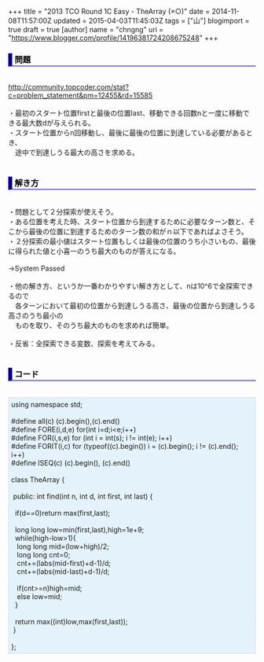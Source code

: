 +++
title = "2013 TCO Round 1C Easy - TheArray (×○)"
date = 2014-11-08T11:57:00Z
updated = 2015-04-03T11:45:03Z
tags = ["山"]
blogimport = true
draft = true
[author]
	name = "chngng"
	uri = "https://www.blogger.com/profile/14196381724208675248"
+++

<div dir="ltr" style="text-align: left;" trbidi="on"><h3 style="border-bottom: 2px solid slateblue; border-left: 8px solid navy; color: black; padding: 0px 0px 1px 5px;">問題 </h3><br /><a href="http://community.topcoder.com/stat?c=problem_statement&amp;pm=12455&amp;rd=15585" target="_blank">http://community.topcoder.com/stat?c=problem_statement&amp;pm=12455&amp;rd=15585</a><br /><br />・最初のスタート位置firstと最後の位置last、移動できる回数nと一度に移動できる最大数dが与えられる。<br />・スタート位置からn回移動し、最後に最後の位置に到達している必要があるとき、<br />　途中で到達しうる最大の高さを求める。<br /><br /><h3 style="border-bottom: 2px solid slateblue; border-left: 8px solid navy; color: black; padding: 0px 0px 1px 5px;">解き方 </h3><br />・問題として２分探索が使えそう。<br />・ある位置を考えた時、スタート位置から到達するために必要なターン数と、そこから最後の位置に到達するためのターン数の和がｎ以下であればよさそう。<br />・２分探索の最小値はスタート位置もしくは最後の位置のうち小さいもの、最後に得られた値と小喜一のうち最大のものが答えになる。<br /><br />→System Passed<br /><br />・他の解き方、というか一番わかりやすい解き方として、nは10^6で全探索できるので<br />　各ターンにおいて最初の位置から到達しうる高さ、最後の位置から到達しうる高さのうち最小の　<br />　ものを取り、そのうち最大のものを求めれば簡単。<br /><br />・反省：全探索できる変数、探索を考えてみる。<br /><br /><h3 style="border-bottom: 2px solid slateblue; border-left: 8px solid navy; color: black; padding: 0px 0px 1px 5px;">コード </h3><br /><div style="background-color: #e3f2fb; border: 1px dotted #CCCCCC; padding: 5px;">using namespace std;<br /><br />#define all(c) (c).begin(),(c).end()<br />#define FORE(i,d,e) for(int i=d;i&lt;e;i++)<br />#define FOR(i,s,e) for (int i = int(s); i != int(e); i++)<br />#define FORIT(i,c) for (typeof((c).begin()) i = (c).begin(); i != (c).end(); i++)<br />#define ISEQ(c) (c).begin(), (c).end()<br /><br />class TheArray {<br /><br /><span class="Apple-tab-span" style="white-space: pre;"> </span>public: int find(int n, int d, int first, int last) {<br /><br /><span class="Apple-tab-span" style="white-space: pre;">  </span>if(d==0)return max(first,last);<br /><br /><span class="Apple-tab-span" style="white-space: pre;">  </span>long long low=min(first,last),high=1e+9;<br /><span class="Apple-tab-span" style="white-space: pre;">  </span>while(high-low&gt;1){<br /><span class="Apple-tab-span" style="white-space: pre;">   </span>long long mid=(low+high)/2;<br /><span class="Apple-tab-span" style="white-space: pre;">   </span>long long cnt=0;<br /><span class="Apple-tab-span" style="white-space: pre;">   </span>cnt+=(labs(mid-first)+d-1)/d;<br /><span class="Apple-tab-span" style="white-space: pre;">   </span>cnt+=(labs(mid-last)+d-1)/d;<br /><br /><span class="Apple-tab-span" style="white-space: pre;">   </span>if(cnt&gt;=n)high=mid;<br /><span class="Apple-tab-span" style="white-space: pre;">   </span>else low=mid;<br /><span class="Apple-tab-span" style="white-space: pre;">  </span>}<br /><br /><span class="Apple-tab-span" style="white-space: pre;">  </span>return max((int)low,max(first,last));<br /><span class="Apple-tab-span" style="white-space: pre;"> </span>}<br /><br />};</div></div>
